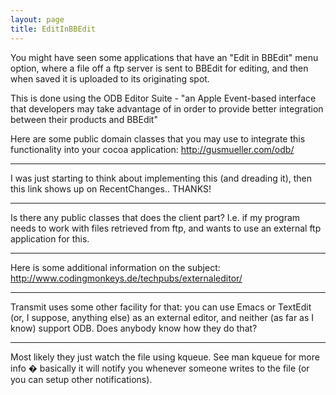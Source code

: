 ```yaml
---
layout: page
title: EditInBBEdit
---
```


You might have seen some applications that have an "Edit in BBEdit" menu option, where a file off a ftp server is sent to BBEdit for editing, and then when saved it is uploaded to its originating spot.

This is done using the ODB Editor Suite - "an Apple Event-based interface that developers may take advantage of in order to provide better integration between their products and BBEdit"

Here are some public domain classes that you may use to integrate this functionality into your cocoa application: http://gusmueller.com/odb/

----

I was just starting to think about implementing this (and dreading it), then this link shows up on RecentChanges.. THANKS!

----

Is there any public classes that does the client part? I.e. if my program needs to work with files retrieved from ftp, and wants to use an external ftp application for this.

----
Here is some additional information on the subject: http://www.codingmonkeys.de/techpubs/externaleditor/

----
Transmit uses some other facility for that: you can use Emacs or TextEdit (or, I suppose, anything else) as an external editor, and neither (as far as I know) support ODB. Does anybody know how they do that?

----

Most likely they just watch the file using kqueue. See man kqueue for more info � basically it will notify you whenever someone writes to the file (or you can setup other notifications).

